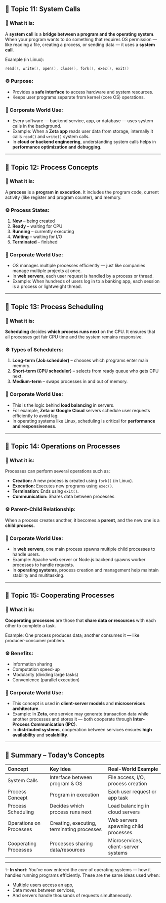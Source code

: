 

## 🌟 **Topic 11: System Calls**

### 🧩 What it is:

A **system call** is a **bridge between a program and the operating system**.
When your program wants to do something that requires OS permission — like reading a file, creating a process, or sending data — it uses a **system call**.

Example (in Linux):

```c
read(), write(), open(), close(), fork(), exec(), exit()
```

### ⚙️ Purpose:

* Provides a **safe interface** to access hardware and system resources.
* Keeps user programs separate from kernel (core OS) operations.

### 💼 Corporate World Use:

* Every software — backend service, app, or database — uses system calls in the background.
* Example: When a **Zeta app** reads user data from storage, internally it calls `read()` and `write()` system calls.
* In **cloud or backend engineering**, understanding system calls helps in **performance optimization and debugging**.

---

## 🌟 **Topic 12: Process Concepts**

### 🧩 What it is:

A **process** is a **program in execution**.
It includes the program code, current activity (like register and program counter), and memory.

### ⚙️ Process States:

1. **New** – being created
2. **Ready** – waiting for CPU
3. **Running** – currently executing
4. **Waiting** – waiting for I/O
5. **Terminated** – finished

### 💼 Corporate World Use:

* OS manages multiple processes efficiently — just like companies manage multiple projects at once.
* In **web servers**, each user request is handled by a process or thread.
* Example: When hundreds of users log in to a banking app, each session is a process or lightweight thread.

---

## 🌟 **Topic 13: Process Scheduling**

### 🧩 What it is:

**Scheduling** decides **which process runs next** on the CPU.
It ensures that all processes get fair CPU time and the system remains responsive.

### ⚙️ Types of Schedulers:

1. **Long-term (Job scheduler)** – chooses which programs enter main memory.
2. **Short-term (CPU scheduler)** – selects from ready queue who gets CPU next.
3. **Medium-term** – swaps processes in and out of memory.

### 💼 Corporate World Use:

* This is the logic behind **load balancing** in servers.
* For example, **Zeta or Google Cloud** servers schedule user requests efficiently to avoid lag.
* In operating systems like Linux, scheduling is critical for **performance and responsiveness**.

---

## 🌟 **Topic 14: Operations on Processes**

### 🧩 What it is:

Processes can perform several operations such as:

* **Creation:** A new process is created using `fork()` (in Linux).
* **Execution:** Executes new programs using `exec()`.
* **Termination:** Ends using `exit()`.
* **Communication:** Shares data between processes.

### ⚙️ Parent-Child Relationship:

When a process creates another, it becomes a **parent**, and the new one is a **child process**.

### 💼 Corporate World Use:

* In **web servers**, one main process spawns multiple child processes to handle users.
* Example: Apache web server or Node.js backend spawns worker processes to handle requests.
* In **operating systems**, process creation and management help maintain stability and multitasking.

---

## 🌟 **Topic 15: Cooperating Processes**

### 🧩 What it is:

**Cooperating processes** are those that **share data or resources** with each other to complete a task.

Example: One process produces data; another consumes it — like producer-consumer problem.

### ⚙️ Benefits:

* Information sharing
* Computation speed-up
* Modularity (dividing large tasks)
* Convenience (parallel execution)

### 💼 Corporate World Use:

* This concept is used in **client-server models** and **microservices architecture**.
* Example: In **Zeta**, one service may generate transaction data while another processes and stores it — both cooperate through **Inter-Process Communication (IPC)**.
* In **distributed systems**, cooperation between services ensures **high availability** and **scalability**.

---

## 🌼 **Summary – Today’s Concepts**

| Concept                 | Key Idea                                   | Real-World Example                   |
| :---------------------- | :----------------------------------------- | :----------------------------------- |
| System Calls            | Interface between program & OS             | File access, I/O, process creation   |
| Process Concept         | Program in execution                       | Each user request or app task        |
| Process Scheduling      | Decides which process runs next            | Load balancing in cloud servers      |
| Operations on Processes | Creating, executing, terminating processes | Web servers spawning child processes |
| Cooperating Processes   | Processes sharing data/resources           | Microservices, client-server systems |

---

✨ **In short:**
You’ve now entered the *core* of operating systems — how it handles running programs efficiently.
These are the same ideas used when:

* Multiple users access an app,
* Data moves between services,
* And servers handle thousands of requests simultaneously.


